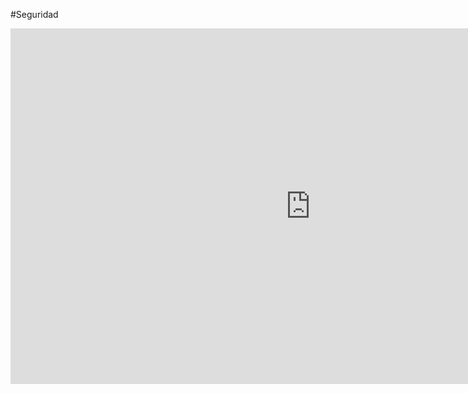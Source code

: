 #Seguridad



<iframe src="https://docs.google.com/presentation/d/e/2PACX-1vTH2IKdapM_1zHbUzFUedKtTPCg_LhQJvnJ9TeWoQ0bEgL_yZ5grBUheoXDzwaUtzPjVYU_hHOaocIC/embed?start=false&loop=false&delayms=3000" frameborder="0" width="960" height="569" allowfullscreen="true" mozallowfullscreen="true" webkitallowfullscreen="true"></iframe>
